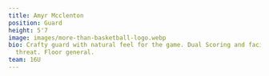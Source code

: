 ```yaml
---
title: Amyr Mcclenton
position: Guard
height: 5'7
image: images/more-than-basketball-logo.webp
bio: Crafty guard with natural feel for the game. Dual Scoring and facilitating
  threat. Floor general.
team: 16U
---
```

